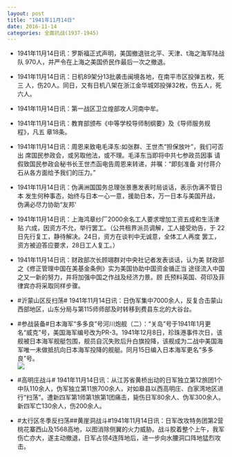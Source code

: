 ```yaml
---
layout: post
title: "1941年11月14日"
date: 2016-11-14
categories: 全面抗战(1937-1945)
---
```


<meta name="referrer" content="no-referrer" />

- 1941年11月14日讯：罗斯福正式声明，美国撤退驻北平、天津、t海之海军陆战队 970人，并严令在上海之美国侨民作最后一次之撤退。 

- 1941年11月14日讯：日机89架分13批袭击闽境各地，在南平市区投弹五枚，死三 人，伤20人。同日，又有日机八架在浙江金华城郊投弹32枚，伤五人，死六人。 

- 1941年11月14日讯：第一战区卫立煌部攻人河南中牟。 

- 1941年11月14日讯：教育部颁布《中等学校导师制纲要》及《导师服务规程》，凡五 章18条。 

- 1941年11月14日讯：周恩来致电毛泽东:如张群、王世杰“担保放叶”，我们可否出 席国民参政会，或另取他法，或不理。毛泽东当即将中共七参政员因事 请假致国民参政会秘书长王世杰函电告周恩来转递，并嘱：“即刻准备 对付蒋介石从各方面给予我们的压力。” 

- 1941年11月14日讯：伪满洲国国务总理张景惠发表时局谈话，表示伪满不管日本 发生何种事态，始终与日本一心一意，援助日本，万一日本与美国开战， 伪满必尽力协助“友邦' 

- 1941年11月14日讯：上海鸿章纱厂2000余名工人要求增加工资五成和生活津贴 六成，因资方不允，举行罢工。（公共租界派员调解，工人接受劝告，于 22日先行复工，静待解决。24日，资方在谈判中无诚意，全体工人再度 罢工，资方被迫答应要求，28日工人复工。） 

- 1941年11月14日讯：财政部次长顾翊群对中央社记者发表谈话，认为美 财政部之《修正管理中国在美基金条例》实为美国协助中国资金循正当 途径流入中国之又一新的努力，并将加强中国之作战及经济力景。顾 氏预料英国、荷印及菲律宾亦将采取同样步骤。 

- #沂蒙山区反扫荡# 1941年11月14日讯：日伪军集中7000余人，反复合击蒙山西部地区，山东分局与第115师师部及时转移到费县东北的大谷台。 

- #参战装备#日本海军“多多良”号河川炮舰（二）：“关岛”号于1941年1月更名“威克”号，美国海军编号改为PR-3。1941年12月8日，珍珠港事件次日，该舰被日本海军舰艇包围，舰员自沉失败后升白旗投降，该舰成为二战中美国海军唯一未做抵抗向日本海军投降的舰艇。同月15日编入日本海军更名“多多良”号。 <br/><img src="https://ww4.sinaimg.cn/large/aca367d8jw1f9ren0uimtj20dc0h3jt3.jpg" />

- #高明庄战斗# 1941年11月14日讯：从江苏省黄桥出动的日军独立第12旅团1个中队110余人，伪军独立第11旅700余人，对如皋县以西高明庄、白家湾地区进行“扫荡”。遭新四军第1师第1旅第1团痛击，毙伤日军80余人、伪军300余人。新四军亡130余人，伤200余人。 

- #太行区冬季反扫荡##黄崖洞战斗#1941年11月14日讯：日军改攻特务团第2营桃花寨西山及1568高地，以图消除侧翼的火力威胁。战斗胶着整个上午，我军伤亡亦大，遂主动撤退，日军占领4连阵地后，进一步向水腰洞口阵地猛烈攻击。 

